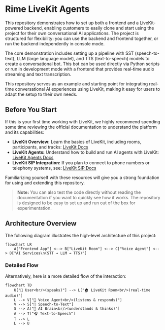# Rime LiveKit Agents

This repository demonstrates how to set up both a frontend and a LiveKit-powered backend, enabling customers to easily clone and start using the project for their own conversational AI applications. The project is structured for flexibility: you can use the backend and frontend together, or run the backend independently in console mode. 

The core demonstration includes setting up a pipeline with SST (speech-to-text), LLM (large language model), and TTS (text-to-speech) models to create a conversational bot. This bot can be used directly via Python scripts or run in development mode with a frontend that provides real-time audio streaming and text transcription.

This repository serves as an example and starting point for integrating real-time conversational AI experiences using LiveKit, making it easy for users to adapt the setup to their own needs.

## Before You Start

If this is your first time working with LiveKit, we highly recommend spending some time reviewing the official documentation to understand the platform and its capabilities:

- **LiveKit Overview:** Learn the basics of LiveKit, including rooms, participants, and tracks: [LiveKit Docs](https://docs.livekit.io/home/)
- **LiveKit Agents:** Understand how to build and run AI agents with LiveKit: [LiveKit Agents Docs](https://docs.livekit.io/agents/)
- **LiveKit SIP Integration:** If you plan to connect to phone numbers or telephony systems, see: [LiveKit SIP Docs](https://docs.livekit.io/sip/)

Familiarizing yourself with these resources will give you a strong foundation for using and extending this repository.

> **Note:** You can also test the code directly without reading the documentation if you want to quickly see how it works. The repository is designed to be easy to set up and run out of the box for experimentation.

## Architecture Overview

The following diagram illustrates the high-level architecture of this project:

```mermaid
flowchart LR
    A["Frontend App"] <--> B["LiveKit Room"] <--> C["Voice Agent"] <--> D["AI Services\n(STT → LLM → TTS)"]
```

### Detailed Flow

Alternatively, here is a more detailed flow of the interaction:

```mermaid
flowchart TD
    U["👤 User<br/>(speaks)"] --> L["🏠 LiveKit Room<br/>(real-time audio)"]
    L --> V["🤖 Voice Agent<br/>(listens & responds)"]
    V --> S["🎤 Speech-to-Text"]
    S --> A["🧠 AI Brain<br/>(understands & thinks)"]
    A --> T["🎧 Text-to-Speech"]
    T --> L
    L --> U
```

